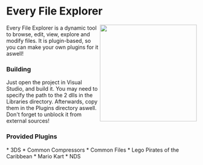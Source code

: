 Every File Explorer
===================
<img src="http://florian.nouwt.com/EFEIcon.png" height="256px" align="right"/>
Every File Explorer is a dynamic tool to browse, edit, view, explore and modify files. It is plugin-based, so you can make your own plugins for it aswell!

<h3>Building</h3>
Just open the project in Visual Studio, and build it. You may need to specify the path to the 2 dlls in the Libraries directory. Afterwards, copy them in the Plugins directory aswell. Don't forget to unblock it from external sources!

<h3>Provided Plugins</h3>
* 3DS
* Common Compressors
* Common Files
* Lego Pirates of the Caribbean
* Mario Kart
* NDS